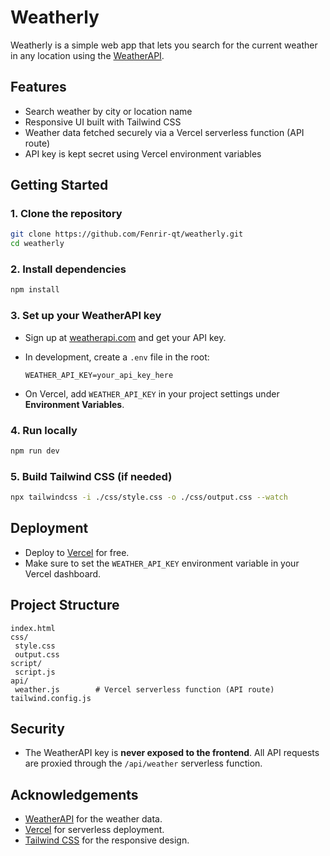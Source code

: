 # Weatherly

Weatherly is a simple web app that lets you search for the current weather in any location using the [WeatherAPI](https://www.weatherapi.com/).

## Features

- Search weather by city or location name
- Responsive UI built with Tailwind CSS
- Weather data fetched securely via a Vercel serverless function (API route)
- API key is kept secret using Vercel environment variables

## Getting Started

### 1. Clone the repository

```bash
git clone https://github.com/Fenrir-qt/weatherly.git
cd weatherly
```

### 2. Install dependencies

```bash
npm install
```

### 3. Set up your WeatherAPI key

- Sign up at [weatherapi.com](https://www.weatherapi.com/) and get your API key.
- In development, create a `.env` file in the root:

  ```
  WEATHER_API_KEY=your_api_key_here
  ```

- On Vercel, add `WEATHER_API_KEY` in your project settings under **Environment Variables**.

### 4. Run locally

```bash
npm run dev
```

### 5. Build Tailwind CSS (if needed)

```bash
npx tailwindcss -i ./css/style.css -o ./css/output.css --watch
```

## Deployment

- Deploy to [Vercel](https://vercel.com/) for free.
- Make sure to set the `WEATHER_API_KEY` environment variable in your Vercel dashboard.

## Project Structure

```
index.html
css/
 style.css
 output.css
script/
 script.js
api/
 weather.js        # Vercel serverless function (API route)
tailwind.config.js
```

## Security

- The WeatherAPI key is **never exposed to the frontend**. All API requests are proxied through the `/api/weather` serverless function.

## Acknowledgements

- [WeatherAPI](https://www.weatherapi.com/) for the weather data.
- [Vercel](https://vercel.com/) for serverless deployment.
- [Tailwind CSS](https://tailwindcss.com/) for the responsive design.
